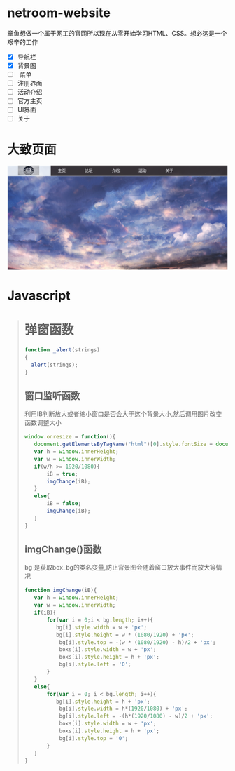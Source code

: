 # netroom-website 
章鱼想做一个属于网工的官网所以现在从零开始学习HTML、CSS。想必这是一个艰辛的工作
- [x] 导航栏
- [x] 背景图
- [ ]  菜单
- [ ] 注册界面
- [ ] 活动介绍
- [ ] 官方主页
- [ ] UI界面
- [ ] 关于
# 大致页面
![页面](/页面.png)

# **Javascript**
> # 弹窗函数
> ``` javascript
> function _alert(strings)
>{
>	alert(strings);
>}
> ```
> ## 窗口监听函数
> 利用IB判断放大或者缩小窗口是否会大于这个背景大小,然后调用图片改变函数调整大小
> ```javascript
>window.onresize = function(){  
>    document.getElementsByTagName("html")[0].style.fontSize = document.documentElement.clientWidth/20 + 'px'; 
>    var h = window.innerHeight;
>    var w = window.innerWidth;
>    if(w/h >= 1920/1080){
>        iB = true;
>        imgChange(iB);
>    }
>    else{
>        iB = false;
>        imgChange(iB); 
>    }
>}
> ```
> ## imgChange()函数
> bg 是获取box_bg的类名变量,防止背景图会随着窗口放大事件而放大等情况
> ```javascript
>function imgChange(iB){
>    var h = window.innerHeight;
>    var w = window.innerWidth;
>    if(iB){
>        for(var i = 0;i < bg.length; i++){
>           bg[i].style.width = w + 'px';
>           bg[i].style.height = w * (1080/1920) + 'px';
>            bg[i].style.top = -(w * (1080/1920) - h)/2 + 'px';
>            boxs[i].style.width = w + 'px';
>            boxs[i].style.height = h + 'px';
>            bg[i].style.left = '0';
>        }
>    }
>    else{
>        for(var i = 0; i < bg.length; i++){
>           bg[i].style.height = h + 'px';
>            bg[i].style.width = h*(1920/1080) + 'px';
>            bg[i].style.left = -(h*(1920/1080) - w)/2 + 'px';
>            boxs[i].style.width = w + 'px';
>            boxs[i].style.height = h + 'px';
>            bg[i].style.top = '0';
>        }
>    }
>}
> ```
